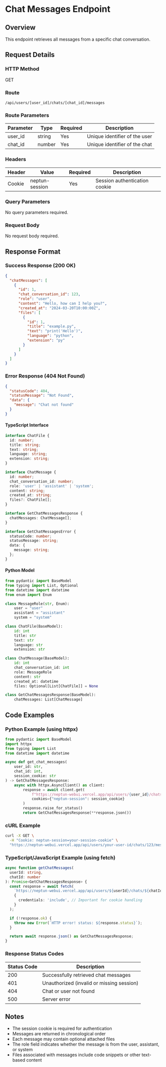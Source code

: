 # Chat Messages Endpoint

## Overview

This endpoint retrieves all messages from a specific chat conversation.

## Request Details

### HTTP Method

GET

### Route

`/api/users/[user_id]/chats/[chat_id]/messages`

### Route Parameters

| Parameter | Type   | Required | Description                              |
|-----------|--------|----------|------------------------------------------|
| user_id   | string | Yes      | Unique identifier of the user           |
| chat_id   | number | Yes      | Unique identifier of the chat           |

### Headers

| Header         | Value          | Required | Description                    |
|----------------|----------------|----------|--------------------------------|
| Cookie         | neptun-session | Yes      | Session authentication cookie  |

### Query Parameters

No query parameters required.

### Request Body

No request body required.

## Response Format

### Success Response (200 OK)

```json
{
  "chatMessages": [
    {
      "id": 1,
      "chat_conversation_id": 123,
      "role": "user",
      "content": "Hello, how can I help you?",
      "created_at": "2024-03-20T10:00:00Z",
      "files": [
        {
          "id": 1,
          "title": "example.py",
          "text": "print('Hello')",
          "language": "python",
          "extension": "py"
        }
      ]
    }
  ]
}
```

### Error Response (404 Not Found)

```json
{
  "statusCode": 404,
  "statusMessage": "Not Found",
  "data": {
    "message": "Chat not found"
  }
}
```

#### TypeScript Interface

```typescript
interface ChatFile {
  id: number;
  title: string;
  text: string;
  language: string;
  extension: string;
}

interface ChatMessage {
  id: number;
  chat_conversation_id: number;
  role: 'user' | 'assistant' | 'system';
  content: string;
  created_at: string;
  files?: ChatFile[];
}

interface GetChatMessagesResponse {
  chatMessages: ChatMessage[];
}

interface GetChatMessagesError {
  statusCode: number;
  statusMessage: string;
  data: {
    message: string;
  };
}
```

#### Python Model

```python
from pydantic import BaseModel
from typing import List, Optional
from datetime import datetime
from enum import Enum

class MessageRole(str, Enum):
    user = "user"
    assistant = "assistant"
    system = "system"

class ChatFile(BaseModel):
    id: int
    title: str
    text: str
    language: str
    extension: str

class ChatMessage(BaseModel):
    id: int
    chat_conversation_id: int
    role: MessageRole
    content: str
    created_at: datetime
    files: Optional[List[ChatFile]] = None

class GetChatMessagesResponse(BaseModel):
    chatMessages: List[ChatMessage]
```

## Code Examples

### Python Example (using httpx)

```python
from pydantic import BaseModel
import httpx
from typing import List
from datetime import datetime

async def get_chat_messages(
    user_id: str,
    chat_id: int,
    session_cookie: str
) -> GetChatMessagesResponse:
    async with httpx.AsyncClient() as client:
        response = await client.get(
            f"https://neptun-webui.vercel.app/api/users/{user_id}/chats/{chat_id}/messages",
            cookies={"neptun-session": session_cookie}
        )
        response.raise_for_status()
        return GetChatMessagesResponse(**response.json())
```

### cURL Example

```bash
curl -X GET \
  -H "Cookie: neptun-session=your-session-cookie" \
  "https://neptun-webui.vercel.app/api/users/your-user-id/chats/123/messages"
```

### TypeScript/JavaScript Example (using fetch)

```typescript
async function getChatMessages(
  userId: string,
  chatId: number
): Promise<GetChatMessagesResponse> {
  const response = await fetch(
    `https://neptun-webui.vercel.app/api/users/${userId}/chats/${chatId}/messages`,
    {
      credentials: 'include', // Important for cookie handling
    }
  );

  if (!response.ok) {
    throw new Error(`HTTP error! status: ${response.status}`);
  }

  return await response.json() as GetChatMessagesResponse;
}
```

### Response Status Codes

| Status Code | Description                                        |
|-------------|----------------------------------------------------|
| 200         | Successfully retrieved chat messages               |
| 401         | Unauthorized (invalid or missing session)          |
| 404         | Chat or user not found                            |
| 500         | Server error                                      |

## Notes

- The session cookie is required for authentication
- Messages are returned in chronological order
- Each message may contain optional attached files
- The role field indicates whether the message is from the user, assistant, or system
- Files associated with messages include code snippets or other text-based content
